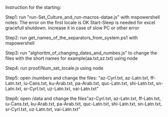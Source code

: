 Instruction for the starting:


Step1: run "run-Set_Culture_and_run-macros-datae.js" with mspowershell 
notes:
The error on the first locale is OK
Start-Sleep is needed for excel gracefull shutdown. increase it in case of slow PC or other error

Step2: run get_names_of_the_separators_from_system.ps1 with mspowershell

Step3: run "alghoritm_of_changing_dates_and_numbes.js" to change the files with the short names for example(aa.txt,az.txt) using node

Step4: run proof/Num_set_locale.js using node

Step5: open /numbers and change the files: "az-Cyrl.txt, az-Latn.txt, ff-Latn.txt, iu-Cans.txt, ku-Arab.txt, pa-Arab.txt, quc-Latn.txt, shi-Latn.txt, sn-Latn.txt, sr-Cyrl.txt, uz-Latn.txt, vai-Latn.txt"

Step6: open /data and change the files"az-Cyrl.txt, az-Latn.txt, ff-Latn.txt, iu-Cans.txt, ku-Arab.txt, pa-Arab.txt, quc-Latn.txt, shi-Latn.txt, sn-Latn.txt, sr-Cyrl.txt, uz-Latn.txt, vai-Latn.txt"